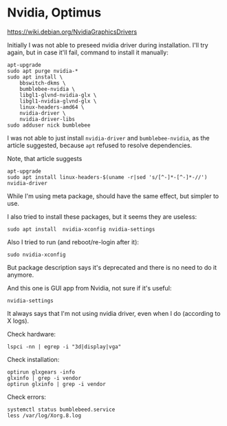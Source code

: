 # Nvidia, Optimus

https://wiki.debian.org/NvidiaGraphicsDrivers

Initially I was not able to preseed nvidia driver during installation. I'll
try again, but in case it'll fail, command to install it manually:

    apt-upgrade 
    sudo apt purge nvidia-*
    sudo apt install \
        bbswitch-dkms \
        bumblebee-nvidia \
        libgl1-glvnd-nvidia-glx \
        libgl1-nvidia-glvnd-glx \
        linux-headers-amd64 \
        nvidia-driver \
        nvidia-driver-libs
    sudo adduser nick bumblebee

I was not able to just install `nvidia-driver` and `bumblebee-nvidia`, as the
article suggested, because `apt` refused to resolve dependencies.

Note, that article suggests 

    apt-upgrade 
    sudo apt install linux-headers-$(uname -r|sed 's/[^-]*-[^-]*-//') nvidia-driver

While I'm using meta package, should have the same effect, but simpler to use.

I also tried to install these packages, but it seems they are useless:

    sudo apt install  nvidia-xconfig nvidia-settings

Also I tried to run (and reboot/re-login after it):

    sudo nvidia-xconfig

But package description says it's deprecated and there is no need to do it anymore.

And this one is GUI app from Nvidia, not sure if it's useful:

    nvidia-settings

It always says that I'm not using nvidia driver, even when I do (according to X logs).

Check hardware:

    lspci -nn | egrep -i "3d|display|vga"

Check installation:

    optirun glxgears -info
    glxinfo | grep -i vendor
    optirun glxinfo | grep -i vendor

Check errors:

    systemctl status bumblebeed.service 
    less /var/log/Xorg.8.log

